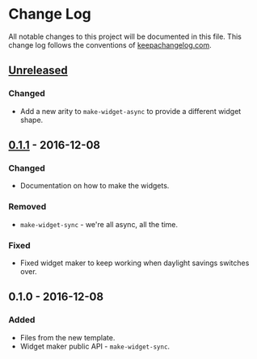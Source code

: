 # Change Log
All notable changes to this project will be documented in this file. This change log follows the conventions of [keepachangelog.com](http://keepachangelog.com/).

## [Unreleased][unreleased]
### Changed
- Add a new arity to `make-widget-async` to provide a different widget shape.

## [0.1.1] - 2016-12-08
### Changed
- Documentation on how to make the widgets.

### Removed
- `make-widget-sync` - we're all async, all the time.

### Fixed
- Fixed widget maker to keep working when daylight savings switches over.

## 0.1.0 - 2016-12-08
### Added
- Files from the new template.
- Widget maker public API - `make-widget-sync`.

[unreleased]: https://github.com/your-name/jack-machine-experience/compare/0.1.1...HEAD
[0.1.1]: https://github.com/your-name/jack-machine-experience/compare/0.1.0...0.1.1
